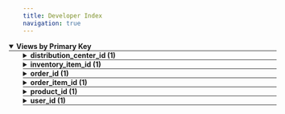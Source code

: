 ```yaml
---
title: Developer Index
navigation: true
---
```



<details style="margin-left: 0em" open="open">
<summary style="margin-left:-2em;border-bottom:solid 1px #333;">
<div style="display:inline-flex;width:90%;justify-content:space-between">
<b>Views by Primary Key </b>
</div>
</summary>



<details style="margin-left: 2em" >
<summary style="margin-left:-2em;border-bottom:solid 1px #333;">
<div style="display:inline-flex;width:90%;justify-content:space-between">
<b>distribution_center_id (1)</b>
</div>
</summary>

<table style="border:solid 1px #ccc">
<thead style="background-color:darkblue;color:white"><tr>
<th>View</th>
<th>All PKs</th>
<th>Description</th>
</tr></thead>
<tbody>

<tr>
<td>distribution_centers <a href="&#47;projects&#47;thelook&#47;files&#47;distribution_centers.view.lkml#view:distribution_centers" style="text-decoration: none">⧉</a></td>
<td>distribution_center_id</td>
<td></td>
</tr>

</tbody>
</table>


</details>



<details style="margin-left: 2em" >
<summary style="margin-left:-2em;border-bottom:solid 1px #333;">
<div style="display:inline-flex;width:90%;justify-content:space-between">
<b>inventory_item_id (1)</b>
</div>
</summary>

<table style="border:solid 1px #ccc">
<thead style="background-color:darkblue;color:white"><tr>
<th>View</th>
<th>All PKs</th>
<th>Description</th>
</tr></thead>
<tbody>

<tr>
<td>inventory_items <a href="&#47;projects&#47;thelook&#47;files&#47;inventory_items.view.lkml#view:inventory_items" style="text-decoration: none">⧉</a></td>
<td>inventory_item_id</td>
<td></td>
</tr>

</tbody>
</table>


</details>



<details style="margin-left: 2em" >
<summary style="margin-left:-2em;border-bottom:solid 1px #333;">
<div style="display:inline-flex;width:90%;justify-content:space-between">
<b>order_id (1)</b>
</div>
</summary>

<table style="border:solid 1px #ccc">
<thead style="background-color:darkblue;color:white"><tr>
<th>View</th>
<th>All PKs</th>
<th>Description</th>
</tr></thead>
<tbody>

<tr>
<td>orders <a href="&#47;projects&#47;thelook&#47;files&#47;orders.view.lkml#view:orders" style="text-decoration: none">⧉</a></td>
<td>order_id</td>
<td></td>
</tr>

</tbody>
</table>


</details>



<details style="margin-left: 2em" >
<summary style="margin-left:-2em;border-bottom:solid 1px #333;">
<div style="display:inline-flex;width:90%;justify-content:space-between">
<b>order_item_id (1)</b>
</div>
</summary>

<table style="border:solid 1px #ccc">
<thead style="background-color:darkblue;color:white"><tr>
<th>View</th>
<th>All PKs</th>
<th>Description</th>
</tr></thead>
<tbody>

<tr>
<td>order_items <a href="&#47;projects&#47;thelook&#47;files&#47;order_items.view.lkml#view:order_items" style="text-decoration: none">⧉</a></td>
<td>order_item_id</td>
<td></td>
</tr>

</tbody>
</table>


</details>



<details style="margin-left: 2em" >
<summary style="margin-left:-2em;border-bottom:solid 1px #333;">
<div style="display:inline-flex;width:90%;justify-content:space-between">
<b>product_id (1)</b>
</div>
</summary>

<table style="border:solid 1px #ccc">
<thead style="background-color:darkblue;color:white"><tr>
<th>View</th>
<th>All PKs</th>
<th>Description</th>
</tr></thead>
<tbody>

<tr>
<td>products <a href="&#47;projects&#47;thelook&#47;files&#47;products.view.lkml#view:products" style="text-decoration: none">⧉</a></td>
<td>product_id</td>
<td></td>
</tr>

</tbody>
</table>


</details>



<details style="margin-left: 2em" >
<summary style="margin-left:-2em;border-bottom:solid 1px #333;">
<div style="display:inline-flex;width:90%;justify-content:space-between">
<b>user_id (1)</b>
</div>
</summary>

<table style="border:solid 1px #ccc">
<thead style="background-color:darkblue;color:white"><tr>
<th>View</th>
<th>All PKs</th>
<th>Description</th>
</tr></thead>
<tbody>

<tr>
<td>users <a href="&#47;projects&#47;thelook&#47;files&#47;users.view.lkml#view:users" style="text-decoration: none">⧉</a></td>
<td>user_id</td>
<td></td>
</tr>

</tbody>
</table>


</details>


</details>



